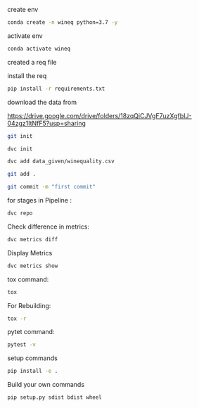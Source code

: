 create env 

```bash
conda create -n wineq python=3.7 -y
```

activate env
```bash
conda activate wineq
```

created a req file

install the req
```bash
pip install -r requirements.txt
```
download the data from 

https://drive.google.com/drive/folders/18zqQiCJVgF7uzXgfbIJ-04zgz1ItNfF5?usp=sharing

```bash
git init
```
```bash
dvc init 
```
```bash
dvc add data_given/winequality.csv
```
```bash
git add .
```
```bash
git commit -m "first commit"
```

for stages in Pipeline :
```bash
dvc repo
```

Check difference in metrics:
```bash
dvc metrics diff
```

Display Metrics
```bash
dvc metrics show
```

tox command:
```bash
tox
```

For Rebuilding:
```bash
tox -r 
```

pytet command:
```bash
pytest -v
```

setup commands
```bash
pip install -e .
```

Build your own commands
```bash
pip setup.py sdist bdist wheel
```
